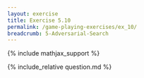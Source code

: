 ```yaml
---
layout: exercise
title: Exercise 5.10
permalink: /game-playing-exercises/ex_10/
breadcrumb: 5-Adversarial-Search
---
```


{% include mathjax_support %}

<div><i class="arrow-up loader" data-chapter="game-playing-exercises" data-exercise="ex_10" data-rating="0"></i></div>
{% include_relative question.md %}

